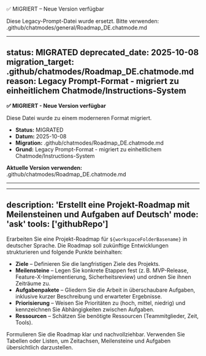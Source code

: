 ✅ MIGRIERT – Neue Version verfügbar

Diese Legacy-Prompt-Datei wurde ersetzt.
Bitte verwenden: .github/chatmodes/general/Roadmap_DE.chatmode.md

---
status: MIGRATED
deprecated_date: 2025-10-08
migration_target: .github/chatmodes/Roadmap_DE.chatmode.md
reason: Legacy Prompt-Format - migriert zu einheitlichem Chatmode/Instructions-System
---

**✅ MIGRIERT - Neue Version verfügbar**

Diese Datei wurde zu einem moderneren Format migriert.

- **Status:** MIGRATED
- **Datum:** 2025-10-08
- **Migration:** .github/chatmodes/Roadmap_DE.chatmode.md
- **Grund:** Legacy Prompt-Format - migriert zu einheitlichem Chatmode/Instructions-System

**Aktuelle Version verwenden:** .github/chatmodes/Roadmap_DE.chatmode.md

---

---
description: 'Erstellt eine Projekt-Roadmap mit Meilensteinen und Aufgaben auf Deutsch'
mode: 'ask'
tools: ['githubRepo']
---

Erarbeiten Sie eine Projekt-Roadmap für `${workspaceFolderBasename}` in deutscher Sprache. Die Roadmap soll zukünftige Entwicklungen strukturieren und folgende Punkte beinhalten:

* **Ziele** – Definieren Sie die langfristigen Ziele des Projekts.
* **Meilensteine** – Legen Sie konkrete Etappen fest (z. B. MVP-Release, Feature-X-Implementierung, Sicherheitsreview) und ordnen Sie ihnen Zeiträume zu.
* **Aufgabenpakete** – Gliedern Sie die Arbeit in überschaubare Aufgaben, inklusive kurzer Beschreibung und erwarteter Ergebnisse.
* **Priorisierung** – Weisen Sie Prioritäten zu (hoch, mittel, niedrig) und kennzeichnen Sie Abhängigkeiten zwischen Aufgaben.
* **Ressourcen** – Schätzen Sie benötigte Ressourcen (Teammitglieder, Zeit, Tools).

Formulieren Sie die Roadmap klar und nachvollziehbar. Verwenden Sie Tabellen oder Listen, um Zeitachsen, Meilensteine und Aufgaben übersichtlich darzustellen.